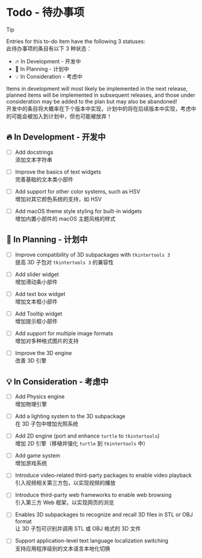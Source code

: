 Todo - 待办事项
==============

> [!TIP]  
> Entries for this to-do item have the following 3 statuses:  
> 此待办事项的条目有以下 3 种状态：
> 
> * 🔥 In Development - 开发中
> * 📌 In Planning - 计划中
> * 💡 In Consideration - 考虑中
> 
> Items in development will most likely be implemented in the next release, planned items will be implemented in subsequent releases, and those under consideration may be added to the plan but may also be abandoned!  
> 开发中的条目将大概率在下个版本中实现，计划中的将在后续版本中实现，考虑中的可能会被加入到计划中，但也可能被放弃！

🔥 In Development - 开发中
--------------------------

- [ ] Add docstrings  
添加文本字符串

- [ ] Improve the basics of text widgets  
完善基础的文本类小部件

- [ ] Add support for other color systems, such as HSV  
增加对其它颜色系统的支持，如 HSV

- [ ] Add macOS theme style styling for built-in widgets  
增加内置小部件的 macOS 主题风格的样式

📌 In Planning - 计划中
-----------------------

- [ ] Improve compatibility of 3D subpackages with `tkintertools 3`  
提高 3D 子包对 `tkintertools 3` 的兼容性

- [ ] Add slider widget  
增加滑动条小部件

- [ ] Add text box widget  
增加文本框小部件

- [ ] Add Tooltip widget  
增加提示框小部件

- [ ] Add support for multiple image formats  
增加对多种格式图片的支持

- [ ] Improve the 3D engine  
改善 3D 引擎

💡 In Consideration - 考虑中
----------------------------

- [ ] Add Physics engine  
增加物理引擎

- [ ] Add a lighting system to the 3D subpackage  
在 3D 子包中增加光照系统

- [ ] Add 2D engine (port and enhance `turtle` to `tkintertools`)  
增加 2D 引擎（移植并强化 `turtle` 到 `tkintertools` 中）

- [ ] Add game system  
增加游戏系统

- [ ] Introduce video-related third-party packages to enable video playback  
引入视频相关第三方包，以实现视频的播放

- [ ] Introduce third-party web frameworks to enable web browsing  
引入第三方 Web 框架，以实现网页的浏览

- [ ] Enables 3D subpackages to recognize and recall 3D files in STL or OBJ format  
让 3D 子包可识别并调用 STL 或 OBJ 格式的 3D 文件

- [ ] Support application-level text language localization switching  
支持应用程序级别的文本语言本地化切换

